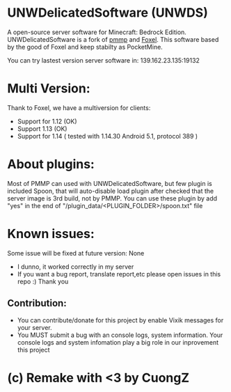 # UNWDelicatedSoftware (UNWDS)

A open-source server software for Minecraft: Bedrock Edition. UNWDelicatedSoftware is a fork of [pmmp](https://github.com/pmmp/PocketMine-MP) and [Foxel](https://github.com/FoxelTeam/Foxel). This software based by the good of Foxel and keep stabilty as PocketMine.

You can try lastest version server software in: 139.162.23.135:19132

# Multi Version:
Thank to Foxel, we have a multiversion for clients:

+ Support for 1.12 (OK)
+ Support 1.13 (OK)
+ Support for 1.14 ( tested with 1.14.30 Android 5.1, protocol 389 )

# About plugins:
Most of PMMP can used with UNWDelicatedSoftware, but few plugin is included Spoon, that will auto-disable load plugin after checked that the server image is 3rd build, not by PMMP.
You can use these plugin by add "yes" in the end of "/plugin_data/<PLUGIN_FOLDER>/spoon.txt" file

# Known issues:
Some issue will be fixed at future version:
None
+ I dunno, it worked correctly in my server
+ If you want a bug report, translate report,etc please open issues in this repo :) Thank you

## Contribution:
+ You can contribute/donate for this project by enable Vixik messages for your server.
+ You MUST submit a bug with an console logs, system information. Your console logs and system infomation play a big role in our inprovement this project

# (c) Remake with <3 by CuongZ
